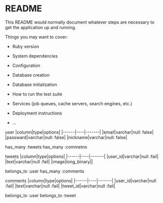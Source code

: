 # README

This README would normally document whatever steps are necessary to get the
application up and running.

Things you may want to cover:

* Ruby version

* System dependencies

* Configuration

* Database creation

* Database initialization

* How to run the test suite

* Services (job queues, cache servers, search engines, etc.)

* Deployment instructions

* ...

user
|column|type|options|
|------|----|-------|
|email|varchar|null: false|
|passward|varchar|null: false|
|nickname|varchar|null: false|

has_many :tweets
has_many :commetns

tweets
|column|type|options|
|------|----|-------|
|user_id|varchar|null :fail|
|text|varchar|null :fail|
|image|long_binary||

belongs_to :user
has_many :comments

comments
|column|type|options|
|------|----|-------|
|user_id|varchar|null :fail|
|text|varchar|null :fail|
|tweet_id|varchar|null :fail|

belongs_to :user
belongs_to :tweet